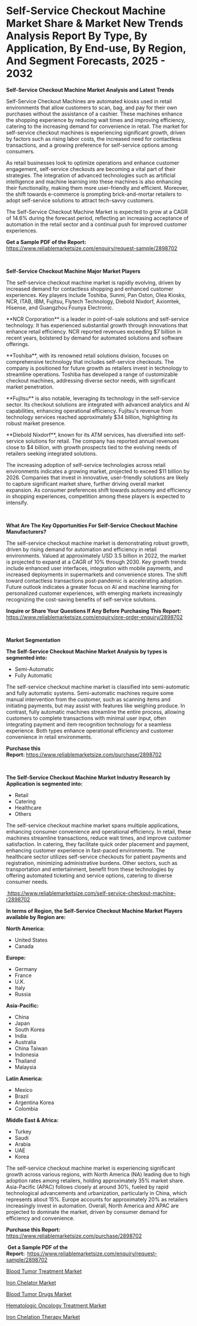 <p><h1>Self-Service Checkout Machine Market Share & Market New Trends Analysis Report By Type, By Application, By End-use, By Region, And Segment Forecasts, 2025 - 2032</h1></p><p><strong>Self-Service Checkout Machine Market Analysis and Latest Trends</strong></p>
<p><p>Self-Service Checkout Machines are automated kiosks used in retail environments that allow customers to scan, bag, and pay for their own purchases without the assistance of a cashier. These machines enhance the shopping experience by reducing wait times and improving efficiency, catering to the increasing demand for convenience in retail. The market for self-service checkout machines is experiencing significant growth, driven by factors such as rising labor costs, the increased need for contactless transactions, and a growing preference for self-service options among consumers.</p><p>As retail businesses look to optimize operations and enhance customer engagement, self-service checkouts are becoming a vital part of their strategies. The integration of advanced technologies such as artificial intelligence and machine learning into these machines is also enhancing their functionality, making them more user-friendly and efficient. Moreover, the shift towards e-commerce is prompting brick-and-mortar retailers to adopt self-service solutions to attract tech-savvy customers.</p><p>The Self-Service Checkout Machine Market is expected to grow at a CAGR of 14.6% during the forecast period, reflecting an increasing acceptance of automation in the retail sector and a continual push for improved customer experiences.</p></p>
<p><strong>Get a Sample PDF of the Report:&nbsp;</strong> <a href="https://www.reliablemarketsize.com/enquiry/request-sample/2898702?utm_campaign=1999&utm_medium=2&utm_source=Github&utm_content=ia&utm_term=15032025&utm_id=self-service-checkout-machine">https://www.reliablemarketsize.com/enquiry/request-sample/2898702</a></p>
<p>&nbsp;</p>
<p><strong>Self-Service Checkout Machine Major Market Players</strong></p>
<p><p>The self-service checkout machine market is rapidly evolving, driven by increased demand for contactless shopping and enhanced customer experiences. Key players include Toshiba, Sunmi, Pan Oston, Olea Kiosks, NCR, ITAB, IBM, Fujitsu, Flytech Technology, Diebold Nixdorf, Axiomtek, Hisense, and Guangzhou Founya Electronic.</p><p>**NCR Corporation** is a leader in point-of-sale solutions and self-service technology. It has experienced substantial growth through innovations that enhance retail efficiency. NCR reported revenues exceeding $7 billion in recent years, bolstered by demand for automated solutions and software offerings.</p><p>**Toshiba**, with its renowned retail solutions division, focuses on comprehensive technology that includes self-service checkouts. The company is positioned for future growth as retailers invest in technology to streamline operations. Toshiba has developed a range of customizable checkout machines, addressing diverse sector needs, with significant market penetration.</p><p>**Fujitsu** is also notable, leveraging its technology in the self-service sector. Its checkout solutions are integrated with advanced analytics and AI capabilities, enhancing operational efficiency. Fujitsu's revenue from technology services reached approximately $34 billion, highlighting its robust market presence.</p><p>**Diebold Nixdorf**, known for its ATM services, has diversified into self-service solutions for retail. The company has reported annual revenues close to $4 billion, with growth prospects tied to the evolving needs of retailers seeking integrated solutions.</p><p>The increasing adoption of self-service technologies across retail environments indicates a growing market, projected to exceed $11 billion by 2026. Companies that invest in innovative, user-friendly solutions are likely to capture significant market share, further driving overall market expansion. As consumer preferences shift towards autonomy and efficiency in shopping experiences, competition among these players is expected to intensify.</p></p>
<p>&nbsp;</p>
<p><strong>What Are The Key Opportunities For Self-Service Checkout Machine Manufacturers?</strong></p>
<p><p>The self-service checkout machine market is demonstrating robust growth, driven by rising demand for automation and efficiency in retail environments. Valued at approximately USD 3.5 billion in 2022, the market is projected to expand at a CAGR of 10% through 2030. Key growth trends include enhanced user interfaces, integration with mobile payments, and increased deployments in supermarkets and convenience stores. The shift toward contactless transactions post-pandemic is accelerating adoption. Future outlook indicates a greater focus on AI and machine learning for personalized customer experiences, with emerging markets increasingly recognizing the cost-saving benefits of self-service solutions.</p></p>
<p><strong>Inquire or Share Your Questions If Any Before Purchasing This Report:</strong> <a href="https://www.reliablemarketsize.com/enquiry/pre-order-enquiry/2898702?utm_campaign=1999&utm_medium=2&utm_source=Github&utm_content=ia&utm_term=15032025&utm_id=self-service-checkout-machine">https://www.reliablemarketsize.com/enquiry/pre-order-enquiry/2898702</a></p>
<p>&nbsp;</p>
<p><strong>Market Segmentation</strong></p>
<p><strong>The Self-Service Checkout Machine Market Analysis by types is segmented into:</strong></p>
<p><ul><li> Semi-Automatic</li><li>Fully Automatic </li></ul></p>
<p><p>The self-service checkout machine market is classified into semi-automatic and fully automatic systems. Semi-automatic machines require some manual intervention from the customer, such as scanning items and initiating payments, but may assist with features like weighing produce. In contrast, fully automatic machines streamline the entire process, allowing customers to complete transactions with minimal user input, often integrating payment and item recognition technology for a seamless experience. Both types enhance operational efficiency and customer convenience in retail environments.</p></p>
<p><strong>Purchase this Report:&nbsp;</strong><a href="https://www.reliablemarketsize.com/purchase/2898702?utm_campaign=1999&utm_medium=2&utm_source=Github&utm_content=ia&utm_term=15032025&utm_id=self-service-checkout-machine">https://www.reliablemarketsize.com/purchase/2898702</a></p>
<p>&nbsp;</p>
<p><strong>The Self-Service Checkout Machine Market Industry Research by Application is segmented into:</strong></p>
<p><ul><li> Retail</li><li>Catering</li><li>Healthcare</li><li>Others </li></ul></p>
<p><p>The self-service checkout machine market spans multiple applications, enhancing consumer convenience and operational efficiency. In retail, these machines streamline transactions, reduce wait times, and improve customer satisfaction. In catering, they facilitate quick order placement and payment, enhancing customer experience in fast-paced environments. The healthcare sector utilizes self-service checkouts for patient payments and registration, minimizing administrative burdens. Other sectors, such as transportation and entertainment, benefit from these technologies by offering automated ticketing and service options, catering to diverse consumer needs.</p></p>
<p><a href="https://www.reliablemarketsize.com/self-service-checkout-machine-r2898702?utm_campaign=1999&utm_medium=2&utm_source=Github&utm_content=ia&utm_term=15032025&utm_id=self-service-checkout-machine">&nbsp;https://www.reliablemarketsize.com/self-service-checkout-machine-r2898702</a></p>
<p><strong>In terms of Region, the Self-Service Checkout Machine Market Players available by Region are:</strong></p>
<p>
    <p> <strong> North America: </strong>
        <ul>
            <li>United States</li>
            <li>Canada</li>
        </ul>
        </p> 
    <p> <strong> Europe: </strong>
        <ul>
            <li>Germany</li>
            <li>France</li>
            <li>U.K.</li>
            <li>Italy</li>
            <li>Russia</li>
        </ul>
        </p> 
    <p> <strong> Asia-Pacific: </strong>
        <ul>
            <li>China</li>
            <li>Japan</li>
            <li>South Korea</li>
            <li>India</li>
            <li>Australia</li>
            <li>China Taiwan</li>
            <li>Indonesia</li>
            <li>Thailand</li>
            <li>Malaysia</li>
        </ul>
        </p> 
    <p> <strong> Latin America: </strong>
        <ul>
            <li>Mexico</li>
            <li>Brazil</li>
            <li>Argentina Korea</li>
            <li>Colombia</li>
        </ul>
        </p> 
    <p> <strong> Middle East & Africa: </strong>
        <ul>
            <li>Turkey</li>
            <li>Saudi</li>
            <li>Arabia</li>
            <li>UAE</li>
            <li>Korea</li>
        </ul>
    </p>
    </p>
<p><p>The self-service checkout machine market is experiencing significant growth across various regions, with North America (NA) leading due to high adoption rates among retailers, holding approximately 35% market share. Asia-Pacific (APAC) follows closely at around 30%, fueled by rapid technological advancements and urbanization, particularly in China, which represents about 15%. Europe accounts for approximately 20% as retailers increasingly invest in automation. Overall, North America and APAC are projected to dominate the market, driven by consumer demand for efficiency and convenience.</p></p>
<p><strong>Purchase this Report: </strong><a href="https://www.reliablemarketsize.com/purchase/2898702?utm_campaign=1999&utm_medium=2&utm_source=Github&utm_content=ia&utm_term=15032025&utm_id=self-service-checkout-machine">https://www.reliablemarketsize.com/purchase/2898702</a></p>
<p>&nbsp;<strong>Get a Sample PDF of the Report:&nbsp;&nbsp;</strong><a href="https://www.reliablemarketsize.com/enquiry/request-sample/2898702?utm_campaign=1999&utm_medium=2&utm_source=Github&utm_content=ia&utm_term=15032025&utm_id=self-service-checkout-machine">https://www.reliablemarketsize.com/enquiry/request-sample/2898702</a></p>
<p><strong></strong></p>
<p><p><a href="https://github.com/milievkulov/Market-Research-Report-List-1/blob/main/blood-tumor-treatment-market.md?utm_campaign=1999&utm_medium=2&utm_source=Github&utm_content=ia&utm_term=15032025&utm_id=self-service-checkout-machine">Blood Tumor Treatment Market</a></p><p><a href="https://github.com/roffefaith6l/Market-Research-Report-List-1/blob/main/iron-chelator-market.md?utm_campaign=1999&utm_medium=2&utm_source=Github&utm_content=ia&utm_term=15032025&utm_id=self-service-checkout-machine">Iron Chelator Market</a></p><p><a href="https://github.com/enieyfabius/Market-Research-Report-List-1/blob/main/blood-tumor-drugs-market.md?utm_campaign=1999&utm_medium=2&utm_source=Github&utm_content=ia&utm_term=15032025&utm_id=self-service-checkout-machine">Blood Tumor Drugs Market</a></p><p><a href="https://github.com/payareganiou/Market-Research-Report-List-1/blob/main/hematologic-oncology-treatment-market.md?utm_campaign=1999&utm_medium=2&utm_source=Github&utm_content=ia&utm_term=15032025&utm_id=self-service-checkout-machine">Hematologic Oncology Treatment Market</a></p><p><a href="https://github.com/erkidrhoy/Market-Research-Report-List-1/blob/main/iron-chelation-therapy-market.md?utm_campaign=1999&utm_medium=2&utm_source=Github&utm_content=ia&utm_term=15032025&utm_id=self-service-checkout-machine">Iron Chelation Therapy Market</a></p></p>